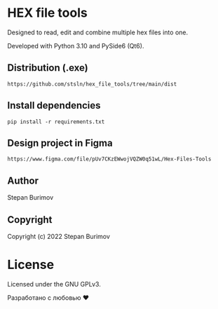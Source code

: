 # HEX file tools

Designed to read, edit and combine multiple hex files into one.

Developed with Python 3.10 and PySide6 (Qt6).

## Distribution (.exe)
```
https://github.com/stsln/hex_file_tools/tree/main/dist
```

## Install dependencies
```
pip install -r requirements.txt
```

## Design project in Figma
```
https://www.figma.com/file/pUv7CKzEWwojVQZW0q51wL/Hex-Files-Tools
```

## Author

Stepan Burimov

## Copyright

Copyright (c) 2022 Stepan Burimov

# License

Licensed under the GNU GPLv3.


Разработано с любовью ❤️
